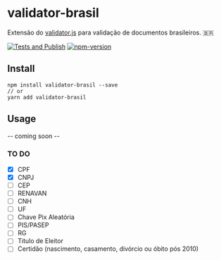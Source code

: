 # validator-brasil

Extensão do [validator.js](https://github.com/validatorjs/validator.js) para validação de documentos brasileiros. 🇧🇷

[![Tests and Publish](https://github.com/ogilvieira/validator-brasil/actions/workflows/main.yml/badge.svg)](https://github.com/ogilvieira/validator-brasil/actions/workflows/main.yml)
[![npm-version](https://img.shields.io/npm/v/validator-brasil?color=brightgreen&label=npm%20package)](https://www.npmjs.com/package/validator-brasil)

## Install
```
npm install validator-brasil --save
// or
yarn add validator-brasil
```

## Usage
-- coming soon --


### TO DO

- [x] CPF
- [x] CNPJ
- [ ] CEP
- [ ] RENAVAN
- [ ] CNH
- [ ] UF
- [ ] Chave Pix Aleatória
- [ ] PIS/PASEP
- [ ] RG
- [ ] Titulo de Eleitor
- [ ] Certidão (nascimento, casamento, divórcio ou óbito pós 2010)
